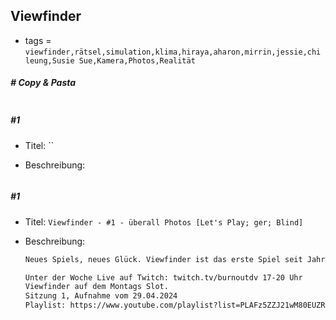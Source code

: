 ## Viewfinder

* tags = `viewfinder,rätsel,simulation,klima,hiraya,aharon,mirrin,jessie,chi leung,Susie Sue,Kamera,Photos,Realität`

##### # Copy & Pasta

```

```



##### #1

* Titel: ``

* Beschreibung:

  ```markdown
  
  ```

##### #1

* Titel: `Viewfinder - #1 - überall Photos [Let's Play; ger; Blind]`

* Beschreibung:

  ```markdown
  Neues Spiels, neues Glück. Viewfinder ist das erste Spiel seit Jahrhunderten das ich als Video mache das keine Story hat. Früher hatte ich Dinge die die gecasteten Lol-Replays oder irgendwelche sinnlosen Multiplayer Sessions die ich hochgeladen habe, aber das ist das erste Rätselspiel seit Ewigkeiten das ich mal Spiele. Es gibt eine Story, irgendwie, aber ich glaube die ist doch ein wenig dünn um so richtig zu qualifizieren. Ich halte das hier trotzdem in meinem normalen Episodenformat, so richtig glücklich bin ich damit aber auch nicht weil das Spiel nicht temporal geschnitten wird sondern nach Inhalt.
  
  Unter der Woche Live auf Twitch: twitch.tv/burnoutdv 17-20 Uhr
  Viewfinder auf dem Montags Slot.
  Sitzung 1, Aufnahme vom 29.04.2024
  Playlist: https://www.youtube.com/playlist?list=PLAFz5ZZJ21wM80EUZRfjLJuumFcyOVQ83
  ```
